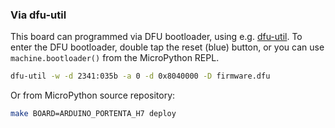 ### Via dfu-util

This board can programmed via DFU bootloader, using e.g. [dfu-util](http://dfu-util.sourceforge.net/). To enter the DFU bootloader, double tap the reset (blue) button, or you can use `machine.bootloader()` from the MicroPython REPL.

```bash
dfu-util -w -d 2341:035b -a 0 -d 0x8040000 -D firmware.dfu
```

Or from MicroPython source repository:

```bash
make BOARD=ARDUINO_PORTENTA_H7 deploy
```
